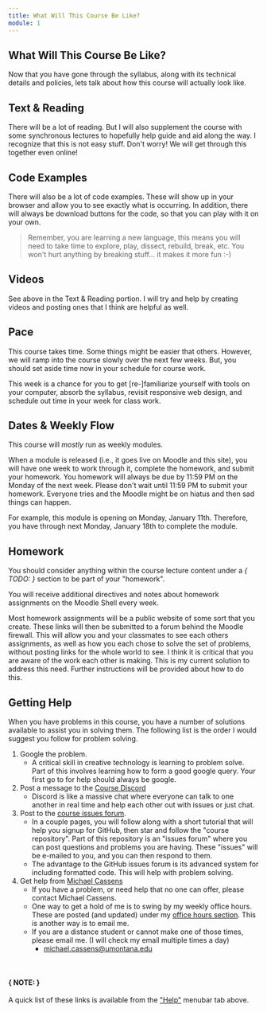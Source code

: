 ```yaml
---
title: What Will This Course Be Like?
module: 1
---
```


## What Will This Course Be Like?

Now that you have gone through the syllabus, along with its technical details and policies, lets talk about how this course will actually look like.

## Text & Reading

There will be a lot of reading.  But I will also supplement the course with some synchronous lectures to hopefully help guide and aid along the way. I recognize that this is not easy stuff.  Don't worry! We will get through this together even online!

## Code Examples

There will also be a lot of code examples. These will show up in your browser and allow you to see exactly what is occurring. In addition, there will always be download buttons for the code, so that you can play with it on your own.

> Remember, you are learning a new language, this means you will need to take time to explore, play, dissect, rebuild, break, etc.  You won't hurt anything by breaking stuff... it makes it more fun :-)

## Videos

See above in the Text & Reading portion.  I will try and help by creating videos and posting ones that I think are helpful as well.


## Pace

This course takes time. Some things might be easier that others.  However, we will ramp into the course slowly over the next few weeks. But, you should set aside time now in your schedule for course work.

This week is a chance for you to get [re-]familiarize yourself with tools on your computer, absorb the syllabus, revisit responsive web design, and schedule out time in your week for class work.


## Dates & Weekly Flow

This course will _mostly_ run as weekly modules.

When a module is released (i.e., it goes live on Moodle and this site), you will have one week to work through it, complete the homework, and submit your homework. You homework will always be due by 11:59 PM on the Monday of the next week.  Please don't wait until 11:59 PM to submit your homework.  Everyone tries and the Moodle might be on hiatus and then sad things can happen.

For example, this module is opening on Monday, January 11th. Therefore, you have through next Monday, January 18th to complete the module.


## Homework

You should consider anything within the course lecture content under a *{ TODO: }* section to be part of your "homework".

You will receive additional directives and notes about homework assignments on the Moodle Shell every week.

Most homework assignments will be a public website of some sort that you create. These links will then be submitted to a forum behind the Moodle firewall. This will allow you and your classmates to see each others assignments, as well as how you each chose to solve the set of problems, without posting links for the whole world to see. I think it is critical that you are aware of the work each other is making. This is my current solution to address this need. Further instructions will be provided about how to do this.



## Getting Help

When you have problems in this course, you have a number of solutions available to assist you in solving them. The following list is the order I would suggest you follow for problem solving.

1. Google the problem.
    - A critical skill in creative technology is learning to problem solve. Part of this involves learning how to form a good google query. Your first go to for help should always be google.
2. Post a message to the [Course Discord](https://discord.gg/jCcZ9mNN)
    - Discord is like a massive chat where everyone can talk to one another in real time and help each other out with issues or just chat.
3. Post to the [course issues forum](https://github.com/Montana-Media-Arts/441-WebTech-Spring2021-Examples/issues).
    - In a couple pages, you will follow along with a short tutorial that will help you signup for GitHub, then star and follow the "course repository". Part of this repository is an "issues forum" where you can post questions and problems you are having. These "issues" will be e-mailed to you, and you can then respond to them.
    - The advantage to the GitHub issues forum is its advanced system for including formatted code. This will help with problem solving.
4. Get help from [Michael Cassens]({{site.baseurl}}/instructors/#instructor-prof-michael-cassens)
    - If you have a problem, or need help that no one can offer, please contact Michael Cassens.
    - One way to get a hold of me is to swing by my weekly office hours. These are posted (and updated) under my [office hours section]({{site.baseurl}}/instructors/#office-hours). This is another way is to email me.
    - If you are a distance student or cannot make one of those times, please email me. (I will check my email multiple times a day)
        - [michael.cassens@umontana.edu](mailto:michael.cassens@umontana.edu?subject=441%20Question)

<br />


#### { NOTE: }
A quick list of these links is available from the ["Help"]({{site.baseurl}}/help/) menubar tab above.
